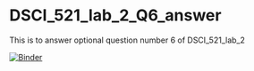 # DSCI_521_lab_2_Q6_answer
This is to answer optional question number 6 of DSCI_521_lab_2


[![Binder](https://mybinder.org/badge.svg)](https://mybinder.org/v2/gh/Sayanti86/DSCI_521_lab_2_Q6_answer/master)

